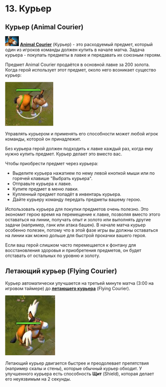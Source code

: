 # 13. Курьер

## Курьер (Animal Courier)

![Курьер предмет](images/13.1_courier_item.png) [**Animal Courier**](https://dota2-ru.gamepedia.com/Animal_Courier) (Курьер) - это расходуемый предмет, который один из игроков команды должен купить в начале матча. Задача курьера - покупать предметы в лавке и передавать их союзным героям.

Предмет Animal Courier продаётся в основной лавке за 200 золота. Когда герой использует этот предмет, около него возникает существо курьер:

![Курьер](images/13.2_courier_unit.jpg)

Управлять курьером и применять его способности может любой игрок команды, которой он принадлежит.

Без курьера герой должен подходить к лавке каждый раз, когда ему нужно купить предмет. Курьер делает это вместо вас. 

Чтобы приобрести предмет через курьера:
* Выделите курьера нажатием по нему левой кнопкой мыши или по горячей клавише "Выбрать курьера".
* Отправьте курьера к лавке.
* Купите предмет в меню лавки.
* Купленный предмет попадёт в инвентарь курьера.
* Дайте курьеру команду передать предметы вашему герою.

Использовать курьера для покупки предметов очень полезно. Это экономит герою время на перемещение к лавке, позволяя вместо этого оставаться на линии, получать опыт и золото или выполнять другие задачи (например, ганк или атака башен). В начале матча курьер особенно полезен, потому что в этой фазе игры вы должны оставаться на линии как можно дольше для быстрой прокачки вашего героя.

Если ваш герой слишком часто перемещается к фонтану для восстановления здоровья и приобретения предметов, он будет отставать от остальных по уровню и золоту.

## Летающий курьер (Flying Courier)

Курьер автоматически улучшается на третьей минуте матча (3:00 на игровом таймере) до [**летающего курьера**](https://dota2-ru.gamepedia.com/Flying_Courier) (Flying Courier).

![Летающий курьер](images/13.3_flying_courier_unit.jpg)

Летающий курьер двигается быстрее и преодолевает препятствия (например скалы и стены), которые обычный курьер обходит. У улучшенного курьера есть способность **Щит** (Shield), которая делает его неуязвимым на 2 секунды.
